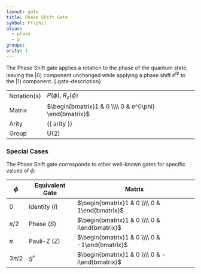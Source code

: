 ```yaml
---
layout: gate
title: Phase Shift Gate
symbol: P(\phi)
alias:
  - phase
  - p
groups:
arity: 1
---
```


The Phase Shift gate applies a rotation to the phase of the quantum state, leaving the $|0\rangle$ component unchanged while applying a phase shift $e^{i\phi}$ to the $|1\rangle$ component. {.gate-description}

|             |                                                         |
| ----------- | ------------------------------------------------------- |
| Notation(s) | $P(\phi)$, $R_z(\phi)$                                  |
| Matrix      | $\begin{bmatrix}1 & 0 \\\\ 0 & e^{i\phi} \end{bmatrix}$ |
| Arity       | {{ arity }}                                             |
| Group       | $\mathsf{U}(2)$                                         |

### Special Cases

The Phase Shift gate corresponds to other well-known gates for specific values of $\phi$:

| $\phi$   | Equivalent Gate | Matrix                                          |
| -------- | --------------- | ----------------------------------------------- |
| $0$      | Identity ($I$)  | $\begin{bmatrix}1 & 0 \\\\ 0 & 1\end{bmatrix}$  |
| $\pi/2$  | Phase ($S$)     | $\begin{bmatrix}1 & 0 \\\\ 0 & i\end{bmatrix}$  |
| $\pi$    | Pauli-Z ($Z$)   | $\begin{bmatrix}1 & 0 \\\\ 0 & -1\end{bmatrix}$ |
| $3\pi/2$ | $S^\dagger$     | $\begin{bmatrix}1 & 0 \\\\ 0 & -i\end{bmatrix}$ |
